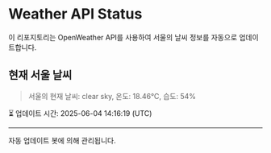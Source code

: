 
# Weather API Status

이 리포지토리는 OpenWeather API를 사용하여 서울의 날씨 정보를 자동으로 업데이트합니다.

## 현재 서울 날씨
> 서울의 현재 날씨: clear sky, 온도: 18.46°C, 습도: 54%

⏳ 업데이트 시간: 2025-06-04 14:16:19 (UTC)

---
자동 업데이트 봇에 의해 관리됩니다.
